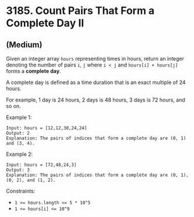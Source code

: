 # 3185. Count Pairs That Form a Complete Day II
## (Medium)

Given an integer array `hours` representing times in hours, return an integer denoting the number of pairs `i`, `j` where `i < j` and `hours[i] + hours[j]` forms a **complete day**.

A complete day is defined as a time duration that is an exact multiple of 24 hours.

For example, 1 day is 24 hours, 2 days is 48 hours, 3 days is 72 hours, and so on.
 

Example 1:

```
Input: hours = [12,12,30,24,24]
Output: 2
Explanation: The pairs of indices that form a complete day are (0, 1) and (3, 4).
```

Example 2:

```
Input: hours = [72,48,24,3]
Output: 3
Explanation: The pairs of indices that form a complete day are (0, 1), (0, 2), and (1, 2).
```
 
Constraints:

- `1 <= hours.length <= 5 * 10^5`
- `1 <= hours[i] <= 10^9`